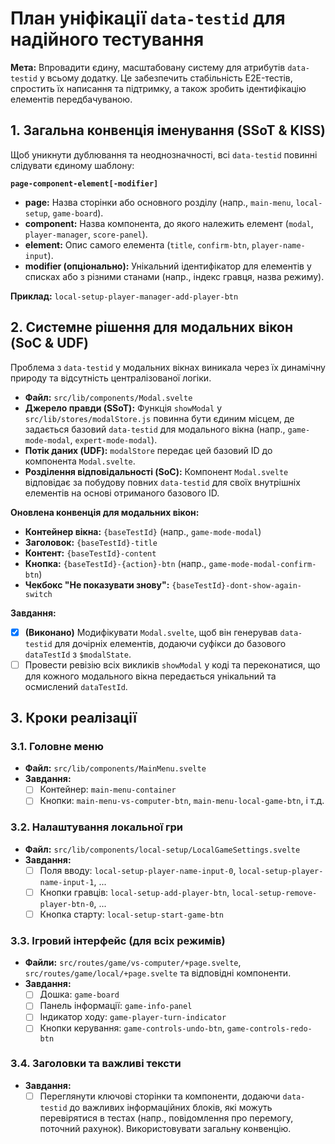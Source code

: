 # План уніфікації `data-testid` для надійного тестування

**Мета:** Впровадити єдину, масштабовану систему для атрибутів `data-testid` у всьому додатку. Це забезпечить стабільність E2E-тестів, спростить їх написання та підтримку, а також зробить ідентифікацію елементів передбачуваною.

## 1. Загальна конвенція іменування (SSoT & KISS)

Щоб уникнути дублювання та неоднозначності, всі `data-testid` повинні слідувати єдиному шаблону:

**`page-component-element[-modifier]`**

-   **page:** Назва сторінки або основного розділу (напр., `main-menu`, `local-setup`, `game-board`).
-   **component:** Назва компонента, до якого належить елемент (`modal`, `player-manager`, `score-panel`).
-   **element:** Опис самого елемента (`title`, `confirm-btn`, `player-name-input`).
-   **modifier (опціонально):** Унікальний ідентифікатор для елементів у списках або з різними станами (напр., індекс гравця, назва режиму).

**Приклад:** `local-setup-player-manager-add-player-btn`

## 2. Системне рішення для модальних вікон (SoC & UDF)

Проблема з `data-testid` у модальних вікнах виникала через їх динамічну природу та відсутність централізованої логіки.

-   **Файл:** `src/lib/components/Modal.svelte`
-   **Джерело правди (SSoT):** Функція `showModal` у `src/lib/stores/modalStore.js` повинна бути єдиним місцем, де задається базовий `data-testid` для модального вікна (напр., `game-mode-modal`, `expert-mode-modal`).
-   **Потік даних (UDF):** `modalStore` передає цей базовий ID до компонента `Modal.svelte`.
-   **Розділення відповідальності (SoC):** Компонент `Modal.svelte` відповідає за побудову повних `data-testid` для своїх внутрішніх елементів на основі отриманого базового ID.

**Оновлена конвенція для модальних вікон:**

-   **Контейнер вікна:** `{baseTestId}` (напр., `game-mode-modal`)
-   **Заголовок:** `{baseTestId}-title`
-   **Контент:** `{baseTestId}-content`
-   **Кнопка:** `{baseTestId}-{action}-btn` (напр., `game-mode-modal-confirm-btn`)
-   **Чекбокс "Не показувати знову":** `{baseTestId}-dont-show-again-switch`

**Завдання:**
-   [x] **(Виконано)** Модифікувати `Modal.svelte`, щоб він генерував `data-testid` для дочірніх елементів, додаючи суфікси до базового `dataTestId` з `$modalState`.
-   [ ] Провести ревізію всіх викликів `showModal` у коді та переконатися, що для кожного модального вікна передається унікальний та осмислений `dataTestId`.

## 3. Кроки реалізації

### 3.1. Головне меню

-   **Файл:** `src/lib/components/MainMenu.svelte`
-   **Завдання:**
    -   [ ] Контейнер: `main-menu-container`
    -   [ ] Кнопки: `main-menu-vs-computer-btn`, `main-menu-local-game-btn`, і т.д.

### 3.2. Налаштування локальної гри

-   **Файл:** `src/lib/components/local-setup/LocalGameSettings.svelte`
-   **Завдання:**
    -   [ ] Поля вводу: `local-setup-player-name-input-0`, `local-setup-player-name-input-1`, ...
    -   [ ] Кнопки гравців: `local-setup-add-player-btn`, `local-setup-remove-player-btn-0`, ...
    -   [ ] Кнопка старту: `local-setup-start-game-btn`

### 3.3. Ігровий інтерфейс (для всіх режимів)

-   **Файли:** `src/routes/game/vs-computer/+page.svelte`, `src/routes/game/local/+page.svelte` та відповідні компоненти.
-   **Завдання:**
    -   [ ] Дошка: `game-board`
    -   [ ] Панель інформації: `game-info-panel`
    -   [ ] Індикатор ходу: `game-player-turn-indicator`
    -   [ ] Кнопки керування: `game-controls-undo-btn`, `game-controls-redo-btn`

### 3.4. Заголовки та важливі тексти

-   **Завдання:**
    -   [ ] Переглянути ключові сторінки та компоненти, додаючи `data-testid` до важливих інформаційних блоків, які можуть перевірятися в тестах (напр., повідомлення про перемогу, поточний рахунок). Використовувати загальну конвенцію.
